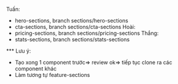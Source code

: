 Tuấn:
- hero-sections, branch sections/hero-sections
- cta-sections, branch sections/cta-sections
Hoài:
- pricing-sections, branch sections/pricing-sections
Thắng:
- stats-sections, branch sections/stats-sections

*** Lưu ý: 
- Tạo xong 1 component trước=> review ok=> tiếp tục clone ra các component khác
- Làm tương tự feature-sections